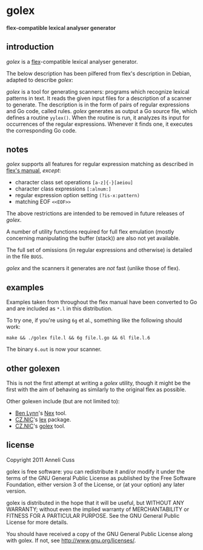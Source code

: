 # golex
#### <span style="color: #333">flex-compatible lexical analyser generator</span>

## introduction

_golex_ is a [flex](http://flex.sourceforge.net)-compatible lexical analyser generator.

The below description has been pilfered from flex's description in Debian, adapted to describe _golex_:

_golex_ is a tool for generating scanners: programs which recognize lexical patterns in text. It reads the given input files for a description of a scanner to generate. The description is in the form of pairs of regular expressions and Go code, called rules. _golex_ generates as output a Go source file, which defines a routine `yylex()`. When the routine is run, it analyzes its input for occurrences of the regular expressions. Whenever it finds one, it executes the corresponding Go code.

## notes

_golex_ supports all features for regular expression matching as described in [flex's manual](http://flex.sourceforge.net/manual/Patterns.html#Patterns), _except_:

 * character class set operations `[a-z]{-}[aeiou]`
 * character class expressions `[:alnum:]`
 * regular expression option setting `(?is-x:pattern)`
 * matching EOF `<<EOF>>`

The above restrictions are intended to be removed in future releases of _golex_.

A number of utility functions required for full flex emulation (mostly concerning manipulating the buffer (stack)) are also not yet available.

The full set of omissions (in regular expressions and otherwise) is detailed in the file `BUGS`.

_golex_ and the scanners it generates are _not_ fast (unlike those of flex).

## examples

Examples taken from throughout the flex manual have been converted to Go and are included as `*.l` in this distribution.

To try one, if you're using `6g` et al., something like the following should work:

`make && ./golex file.l && 6g file.l.go && 6l file.l.6`

The binary `6.out` is now your scanner.

## other golexen

This is not the first attempt at writing a _golex_ utility, though it might be the first with the aim of behaving as similarly to the original flex as possible.

Other golexen include (but are not limited to):

 * [Ben Lynn](http://cs.stanford.edu/~blynn/)'s [Nex](http://cs.stanford.edu/~blynn/nex/) tool.
 * [CZ.NIC](http://www.nic.cz)'s [lex](git://git.nic.cz/go/lex) package.
 * [CZ.NIC](http://www.nic.cz)'s [golex](git://git.nic.cz/go/golex) tool.

## license

Copyright 2011 Anneli Cuss

golex is free software: you can redistribute it and/or modify it under the terms of the GNU General Public License as published by the Free Software Foundation, either version 3 of the License, or (at your option) any later version.

golex is distributed in the hope that it will be useful, but WITHOUT ANY WARRANTY; without even the implied warranty of MERCHANTABILITY or FITNESS FOR A PARTICULAR PURPOSE.  See the GNU General Public License for more details.

You should have received a copy of the GNU General Public License along with golex.  If not, see http://www.gnu.org/licenses/.

